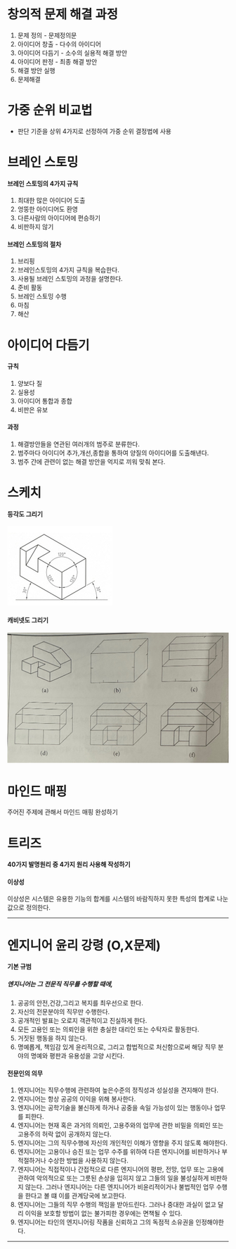 # 창의적 문제 해결 과정
1. 문제 정의 - 문제정의문 
2. 아이디어 창출 - 다수의 아이디어
3. 아이디어 다듬기 - 소수의 실용적 해결 방안
4. 아이디어 판정 - 최종 해결 방안
5. 해결 방안 실행 
6. 문제해결

# 가중 순위 비교법
- 판단 기준을 상위 4가지로 선정하여 가중 순위 결정법에 사용

# 브레인 스토밍
#### 브레인 스토밍의 4가지 규칙
1. 최대한 많은 아이디어 도출
2. 엉뚱한 아이디어도 환영
3. 다른사람의 아이디어에 편승하기
4. 비판하지 않기

#### 브레인 스토밍의 절차
1. 브리핑
2. 브레인스토밍의 4가지 규칙을 복습한다.
3. 사용될 브레인 스토밍의 과정을 설명한다.
4. 준비 활동
5. 브레인 스토밍 수행
6. 마침
7. 해산

# 아이디어 다듬기
#### 규칙
1. 양보다 질
2. 실용성
3. 아이디어 통합과 종합
4. 비판은 유보
#### 과정
1. 해결방안들을 연관된 여러개의 범주로 분류한다.
2. 범주마다 아이디어 추가,개선,종합을 통하여 양질의 아이디어를 도출해낸다.
3. 범주 간에 관련이 없는 해결 방안을 억지로 끼워 맞춰 본다.

# 스케치
#### 등각도 그리기
![등각도](https://github.com/oxxultus/organize/blob/main/%EA%B3%B5%ED%95%99%20%EC%84%A4%EA%B3%84%20%EC%9E%85%EB%AC%B8/img/%EB%91%A5%EA%B0%81%EB%8F%84.png)
#### 캐비넷도 그리기
![enter image description here](https://github.com/oxxultus/organize/blob/main/%EA%B3%B5%ED%95%99%20%EC%84%A4%EA%B3%84%20%EC%9E%85%EB%AC%B8/img/%EC%BC%80%EB%B9%84%EB%84%B7%EB%8F%84.jpg)
# 마인드 매핑
주어진 주제에 관해서 마인드 매핑 완성하기

# 트리즈 
#### 40가지 발명원리 중 4가지 원리 사용해 작성하기

#### 이상성
이상성은 시스템은 유용한 기능의 합계를 시스템의 바람직하지 못한 특성의 합계로 나눈 값으로 정의한다.

---
# 엔지니어 윤리 강령 (O,X문제)
#### 기본 규범
##### 엔지니어는 그 전문직 직무를 수행할 때에,
1. 공공의 안전,건강,그리고 복지를 최우선으로 한다.
2. 자신의 전문분야의 직무만 수행한다.
3. 공개적인 발표는 오로지 객관적이고 진실하게 한다.
4. 모든 고용인 또는 의뢰인을 위한 충실한 대리인 또는 수탁자로 활동한다.
5. 거짓된 행동을 하지 않는다.
6. 명예롭게, 책임감 있게 윤리적으로, 그리고 합법적으로 처신함으로써 해당 직무 분야의 명예와 평판과 유용성을 고양 시킨다.
#### 전문인의 의무
1. 엔지니어는 직무수행에 관련하여 높은수준의 정직성과 성실성을 견지해야 한다.
2. 엔지니어는 항상 공공의 이익을 위해 봉사한다.
3. 엔지니어는 공학기술을 불신하게 하거나 공중을 속일 가능성이 있는 행동이나 업무를 피한다.
4. 엔지니어는 현재 혹은 과거의 의뢰인, 고용주와의 업무에 관한 비밀을 의뢰인 또는 고용주의 허락 없이 공개하지 않는다.
5. 엔지니어는 그의 직무수행에 자신의 개인적인 이해가 영향을 주지 않도록 해야한다.
6. 엔지니어는 고용이나 승진 또는 업무 수주를 위하여 다른 엔지니어를 비판하거나 부적절하거나 수상한 방법을 사용하지 않는다.
7. 엔지니어는 직접적이나 간접적으로 다른 엔지니어의 평판, 전망, 업무 또는 고용에 관하여 악의적으로 또는 그릇된 손상을 입히지 않고 그들의 일을 불성실하게 비판하지 않는다. 그러나 엔지니어는 다른 엔지니어가 비윤리적이거나 불법적인 업무 수행을 한다고 볼 떄 이를 관계당국에 보고한다.
8. 엔지니어는 그들의 직무 수행의 잭임을 받아드린다. 그러나 중대한 과실이 없고 달리 이익을 보호할 방법이 없는 불가피한 경우에는 면책될 수 있다.
9. 엔지니어는 타인의 엔지니어링 작품을 신뢰하고 그의 독점적 소유권을 인정해야한다.
--- 
